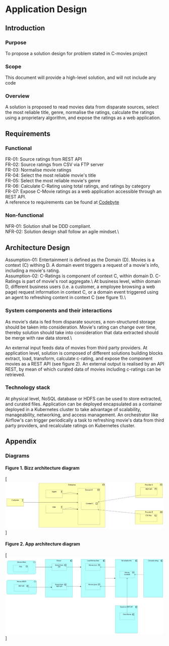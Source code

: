 # Application Design
## Introduction
### Purpose
To propose a solution design for problem stated in C-movies project 
### Scope
This document will provide a high-level solution, and will not include any code
### Overview
A solution is proposed to read movies data from disparate sources, select the most reliable title, genre, normalise the ratings, calculate the ratings using a proprietary algorithm, and expose the ratings as a web application.
## Requirements
### Functional
FR-01: Source ratings from REST API\
FR-02: Source ratings from CSV via FTP server\
FR-03: Normalise movie ratings\
FR-04: Select the most reliable movie's title\
FR-05: Select the most reliable movie's genre\
FR-06: Calculate C-Rating using total ratings, and ratings by category\
FR-07: Expose C-Movie ratings as a web application accessible through an REST API.\
A reference to requirements can be found at [Codebyte](coderbyte-project.pdf)

### Non-functional

NFR-01: Solution shall be DDD compliant.\
NFR-02: Solution design shall follow an agile mindset.\

## Architecture Design

Assumption-01: Entertainment is defined as the Domain (D). Movies is a context (C) withing D. A domain event triggers a request of a movie's info, including a movie's rating.\
Assumption-02: C-Ratings is component of context C, within domain D. C-Ratings is part of movie's root aggregate.\ 
At business level, within domain D, different business users (i.e. a customer, a employee browsing a web page) request information in context C, or a domain event triggered using an agent to refreshing content in context C (see figure 1)\.\

### System components and their interactions

As movie's data is fed from disparate sources, a non-structured storage should be taken into consideration. Movie's rating can change over time, thereby solution should take into consideration that data extracted should be merge with raw data stored.\

An external input feeds data of movies from third party providers. At application level, solution is composed of different solutions building blocks extract, load, transform, calculate c-rating, and expose the component movies as a REST API (see figure 2). An external output is realised by an API REST, by mean of which curated data of movies including c-ratings can be retrieved.

### Technology stack

At physical level, NoSQL database or HDFS can be used to store extracted, and curated files. Application can be deployed encapsulated as a container deployed in a Kubernetes cluster to take advantage of scalability, manageability, networking, and access management. An orchestrator like Airflow's can trigger periodically a task to refreshing movie's data from third party providers, and recalculate ratings on Kubernetes cluster.

## Appendix

### Diagrams

#### Figure 1. Bizz architecture diagram

[<img src = "Bizz architecture.bmp">]

#### Figure 2. App architecture diagram

[<img src = "App architecture.bmp">]
